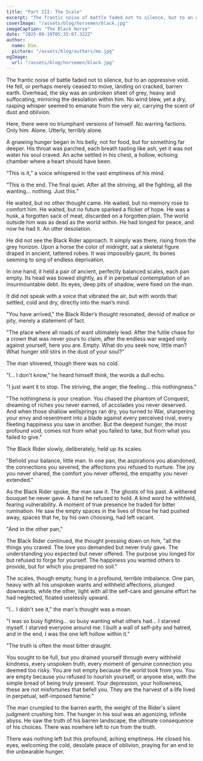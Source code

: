 ```yaml
---
title: "Part III: The Scale"
excerpt: "The frantic noise of battle faded not to silence, but to an oppressive void. He fell, or perhaps merely ceased to move, landing on cracked, barren earth."
coverImage: "/assets/blog/horsemen/black.jpg"
imageCaption: "The Black Horse"
date: "2025-09-19T05:35:07.322Z"
author:
  name: Dim.
  picture: "/assets/blog/authors/me.jpg"
ogImage:
  url: "/assets/blog/horsemen/black.jpg"
---
```


The frantic noise of battle faded not to silence, but to an oppressive void. He fell, or perhaps merely ceased to move, landing on cracked, barren earth. Overhead, the sky was an unbroken sheet of grey, heavy and suffocating, mirroring the desolation within him. No wind blew, yet a dry, rasping whisper seemed to emanate from the very air, carrying the scent of dust and oblivion.

Here, there were no triumphant versions of himself. No warring factions. Only him. Alone. Utterly, terribly alone.

A gnawing hunger began in his belly, not for food, but for something far deeper. His throat was parched, each breath tasting like ash, yet it was not water his soul craved. An ache settled in his chest, a hollow, echoing chamber where a heart should have been.

“This is it,” a voice whispered in the vast emptiness of his mind. 

“This is the end. The final quiet. After all the striving, all the fighting, all the wanting… nothing. Just this.” 

He waited, but no other thought came. He waited, but no memory rose to comfort him. He waited, but no future sparked a flicker of hope. He was a husk, a forgotten sack of meat, discarded on a forgotten plain. The world outside him was as dead as the world within. He had longed for peace, and now he had it. An utter desolation.

He did not see the Black Rider approach. It simply was there, rising from the grey horizon. Upon a horse the color of midnight, sat a skeletal figure draped in ancient, tattered robes. It was impossibly gaunt, its bones seeming to sing of endless deprivation. 

In one hand, it held a pair of ancient, perfectly balanced scales, each pan empty. Its head was bowed slightly, as if in perpetual contemplation of an insurmountable debt. Its eyes, deep pits of shadow, were fixed on the man.

It did not speak with a voice that vibrated the air, but with words that settled, cold and dry, directly into the man’s mind.

"You have arrived," the Black Rider’s thought resonated, devoid of malice or pity, merely a statement of fact. 

"The place where all roads of want ultimately lead. After the futile chase for a crown that was never yours to claim, after the endless war waged only against yourself, here you are. Empty. What do you seek now, little man? What hunger still stirs in the dust of your soul?"

The man shivered, though there was no cold. 

"I… I don't know," he heard himself think, the words a dull echo. 

"I just want it to stop. The striving, the anger, the feeling... this nothingness."

"The nothingness is your creation. You chased the phantom of Conquest, dreaming of riches you never earned, of accolades you never deserved. And when those shallow wellsprings ran dry, you turned to War, sharpening your envy and resentment into a blade against every perceived rival, every fleeting happiness you saw in another. But the deepest hunger, the most profound void, comes not from what you failed to take, but from what you failed to give."

The Black Rider slowly, deliberately, held up its scales. 

"Behold your balance, little man. In one pan, the aspirations you abandoned, the connections you severed, the affections you refused to nurture. The joy you never shared, the comfort you never offered, the empathy you never extended."

As the Black Rider spoke, the man saw it. The ghosts of his past. A withered bouquet he never gave. A hand he refused to hold. A kind word he withheld, fearing vulnerability. A moment of true presence he traded for bitter rumination. He saw the empty spaces in the lives of those he had pushed away, spaces that he, by his own choosing, had left vacant.

"And in the other pan," 

The Black Rider continued, the thought pressing down on him, "all the things you craved. The love you demanded but never truly gave. The understanding you expected but never offered. The purpose you longed for but refused to forge for yourself. The happiness you wanted others to provide, but for which you prepared no soil."

The scales, though empty, hung in a profound, terrible imbalance. One pan, heavy with all his unspoken wants and withheld affections, plunged downwards, while the other, light with all the self-care and genuine effort he had neglected, floated uselessly upward.

"I… I didn't see it," the man's thought was a moan. 

"I was so busy fighting... so busy wanting what others had... I starved myself. I starved everyone around me. I built a wall of self-pity and hatred, and in the end, I was the one left hollow within it."

"The truth is often the most bitter draught.

You sought to be full, but you drained yourself through every withheld kindness, every unspoken truth, every moment of genuine connection you deemed too risky. You are not empty because the world took from you. You are empty because you refused to nourish yourself, or anyone else, with the simple bread of being truly present. Your depression, your hollowness, these are not misfortunes that befell you. They are the harvest of a life lived in perpetual, self-imposed famine."

The man crumpled to the barren earth, the weight of the Rider's silent judgment crushing him. The hunger in his soul was an agonizing, infinite abyss. He saw the truth of his barren landscape, the ultimate consequence of his choices. There was nowhere left to run from the truth. 

There was nothing left but this profound, aching emptiness. He closed his eyes, welcoming the cold, desolate peace of oblivion, praying for an end to the unbearable hunger.